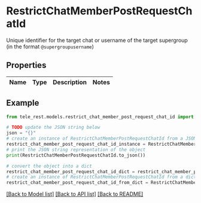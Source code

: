 # RestrictChatMemberPostRequestChatId

Unique identifier for the target chat or username of the target supergroup (in the format `@supergroupusername`)

## Properties

Name | Type | Description | Notes
------------ | ------------- | ------------- | -------------

## Example

```python
from tele_rest.models.restrict_chat_member_post_request_chat_id import RestrictChatMemberPostRequestChatId

# TODO update the JSON string below
json = "{}"
# create an instance of RestrictChatMemberPostRequestChatId from a JSON string
restrict_chat_member_post_request_chat_id_instance = RestrictChatMemberPostRequestChatId.from_json(json)
# print the JSON string representation of the object
print(RestrictChatMemberPostRequestChatId.to_json())

# convert the object into a dict
restrict_chat_member_post_request_chat_id_dict = restrict_chat_member_post_request_chat_id_instance.to_dict()
# create an instance of RestrictChatMemberPostRequestChatId from a dict
restrict_chat_member_post_request_chat_id_from_dict = RestrictChatMemberPostRequestChatId.from_dict(restrict_chat_member_post_request_chat_id_dict)
```
[[Back to Model list]](../README.md#documentation-for-models) [[Back to API list]](../README.md#documentation-for-api-endpoints) [[Back to README]](../README.md)


